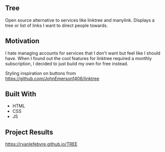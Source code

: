 ## Tree
Open source alternative to services like linktree and manylink. Displays a tree or list of links I want to direct people towards. 

## Motivation
I hate managing accounts for services that I don't want but feel like I should have. When 
I found out the cool features for linktree required a monthly subscription, I decided to 
just build my own for free instead.

Styling inspiration on buttons from https://github.com/JohnEmerson1406/linktree 

## Built With
- HTML
- CSS
- JS
    
## Project Results
https://ryanlefebvre.github.io/TREE

